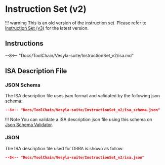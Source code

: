 # Instruction Set (v2)

!!! warning
    This is an old version of the instruction set. Please refer to [Instruction Set (v3)](../InstructionSet) for the latest version.

## Instructions

--8<-- "Docs/ToolChain/Vesyla-suite/InstructionSet_v2/isa.md"

## ISA Description File

### JSON Schema

The ISA description file uses *json* format and validated by the following json schema:

```json
--8<-- "Docs/ToolChain/Vesyla-suite/InstructionSet_v2/isa_schema.json"
```

!!! Note
    You can validate a ISA description json file using this schema on [Json Schema Validator](https://www.jsonschemavalidator.net/).

### JSON

The ISA description file used for DRRA is shown as follow:

```json
--8<-- "Docs/ToolChain/Vesyla-suite/InstructionSet_v2/isa.json"
```
